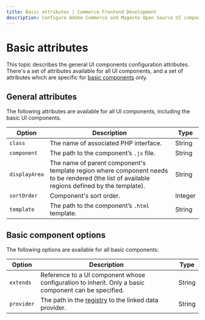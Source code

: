 ```yaml
---
title: Basic attributes | Commerce Frontend Development
description: Configure Adobe Commerce and Magento Open Source UI components and integrate them with other components.
---
```


# Basic attributes

This topic describes the general UI components configuration attributes. There's a set of attributes available for all UI components, and a set of attributes which are specific for [basic components](index.md#general-structure) only.

## General attributes

The following attributes are available for all UI components, including the basic UI components.

| Option        | Description                                                                                                                                  | Type    |
|---------------|----------------------------------------------------------------------------------------------------------------------------------------------|---------|
| `class`       | The name of associated PHP interface.                                                                                                        | String  |
| `component`   | The path to the component’s `.js` file.                                                                                                      | String  |
| `displayArea` | The name of parent component's template region where component needs to be rendered (the list of available regions defined by the template). | String  |
| `sortOrder`   | Component's sort order.                                                                                                                      | Integer |
| `template`    | The path to the component’s `.html` template.                                                                                                | String  |

## Basic component options

The following options are available for all basic components:

| Option     | Description                                                                                          | Type   |
|------------|------------------------------------------------------------------------------------------------------|--------|
| `extends`  | Reference to a UI component whose configuration to inherit. Only a basic component can be specified. | String |
| `provider` | The path in the [registry](concepts/registry.md) to the linked data provider.                        | String |
